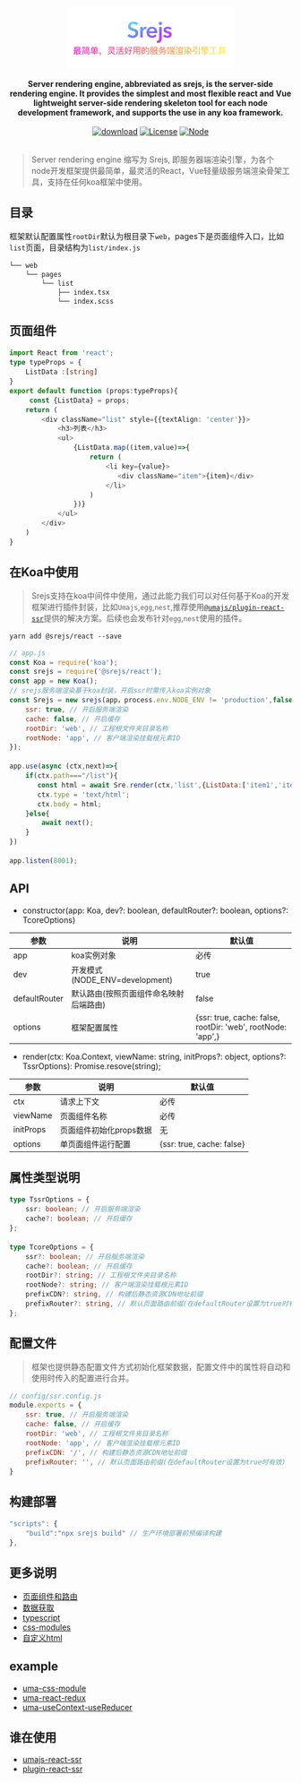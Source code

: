 <div align="center">
  <img src="./doc/Srejs.jpeg" width="300" />
</div>
<br />

<div align="center">
  <strong>Server rendering engine, abbreviated as srejs, is the server-side rendering engine. It provides the simplest and most flexible react and Vue lightweight server-side rendering skeleton tool for each node development framework, and supports the use in any koa framework.</strong>
</div>
<br />
<div align="center">
<a href="https://npmcharts.com/compare/@srejs/react" target="_blank"><img src="https://img.shields.io/npm/dt/@srejs/react" alt="download"></a>
<a href="https://github.com/dazjean/Srejs" target="_blank"><img src="https://img.shields.io/npm/l/vue.svg" alt="License"></a>
<a href="https://github.com/dazjean/Srejs" target="_blank"><img src="https://img.shields.io/badge/node-%3E=10-green.svg" alt="Node"></a>
</div>
<br />

> Server rendering engine 缩写为 Srejs, 即服务器端渲染引擎，为各个node开发框架提供最简单，最灵活的React，Vue轻量级服务端渲染骨架工具，支持在任何koa框架中使用。

## 目录
框架默认配置属性`rootDir`默认为根目录下`web`，pages下是页面组件入口，比如`list`页面，目录结构为`list/index.js`
```
└── web
    └── pages
        └── list
            ├── index.tsx
            └── index.scss
```

## 页面组件
```ts
import React from 'react';
type typeProps = {
    ListData :[string]
}
export default function (props:typeProps){
     const {ListData} = props;
    return (
        <div className="list" style={{textAlign: 'center'}}>
            <h3>列表</h3>
            <ul>
                {ListData.map((item,value)=>{
                    return (
                        <li key={value}>
                           <div className="item">{item}</div>
                        </li>
                    )
                })}
            </ul>
        </div>
    )
}
```

## 在Koa中使用
> Srejs支持在koa中间件中使用，通过此能力我们可以对任何基于Koa的开发框架进行插件封装，比如`Umajs`,`egg`,`nest`,推荐使用[`@umajs/plugin-react-ssr`](https://github.com/Umajs/plugin-react-ssr#readme)提供的解决方案。后续也会发布针对`egg`,`nest`使用的插件。
```
yarn add @srejs/react --save
```

```js
// app.js
const Koa = require('koa');
const srejs = require('@srejs/react');
const app = new Koa();
// srejs服务端渲染基于koa封装，开启ssr时需传入koa实例对象
const Srejs = new srejs(app，process.env.NODE_ENV != 'production',false,{
    ssr: true, // 开启服务端渲染
    cache: false, // 开启缓存
    rootDir: 'web', // 工程根文件夹目录名称
    rootNode: 'app', // 客户端渲染挂载根元素ID
}); 

app.use(async (ctx,next)=>{
    if(ctx.path==="/list"){
       const html = await Sre.render(ctx,'list',{ListData:['item1','item2','item3','item4',]},{ssr:true,cache:true}); 
       ctx.type = 'text/html';
       ctx.body = html;
    }else{
        await next();
    }
})

app.listen(8001);
```
## API
 - constructor(app: Koa, dev?: boolean, defaultRouter?: boolean, options?: TcoreOptions)

|  参数    |   说明   |   默认值   |
| ---- | ---- | ---- |
|  app    |   koa实例对象   |   必传   |
|  dev   |  开发模式(NODE_ENV=development)    |  true    |
|  defaultRouter   |  默认路由(按照页面组件命名映射后端路由)    |   false   |
|  options   |  框架配置属性    |    {ssr: true, cache: false, rootDir: 'web', rootNode: 'app',}|

- render(ctx: Koa.Context, viewName: string, initProps?: object, options?: TssrOptions): Promise.resove(string);

|  参数    |   说明   |   默认值   |
| ---- | ---- | ---- |
|  ctx    |   请求上下文   |   必传   |
|  viewName   |  页面组件名称   |  必传    |
|  initProps   |  页面组件初始化props数据    |   无   |
|  options   |  单页面组件运行配置   |    {ssr: true, cache: false}|


## 属性类型说明
```ts
type TssrOptions = {
    ssr: boolean; // 开启服务端渲染
    cache?: boolean; // 开启缓存
};

type TcoreOptions = {
    ssr?: boolean; // 开启服务端渲染
    cache?: boolean; // 开启缓存
    rootDir?: string; // 工程根文件夹目录名称
    rootNode?: string; // 客户端渲染挂载根元素ID
    prefixCDN?: string, // 构建后静态资源CDN地址前缀
    prefixRouter?: string, // 默认页面路由前缀(在defaultRouter设置为true时有效)
};
```

## 配置文件
> 框架也提供静态配置文件方式初始化框架数据，配置文件中的属性将自动和使用时传入的配置进行合并。

```js
// config/ssr.config.js
module.exports = {
    ssr: true, // 开启服务端渲染
    cache: false, // 开启缓存
    rootDir: 'web', // 工程根文件夹目录名称
    rootNode: 'app', // 客户端渲染挂载根元素ID
    prefixCDN: '/', // 构建后静态资源CDN地址前缀
    prefixRouter: '', // 默认页面路由前缀(在defaultRouter设置为true时有效)
}
```

## 构建部署
```js
"scripts": {
    "build":"npx srejs build" // 生产环境部署前预编译构建
},

```

## 更多说明
- [页面组件和路由](https://github.com/dazjean/Srejs/tree/mian/doc/page-router.md)
- [数据获取](https://github.com/dazjean/Srejs/tree/mian/doc/initprops.md)
- [typescript](https://github.com/dazjean/Srejs/tree/mian/doc/typescript.md)
- [css-modules](https://github.com/dazjean/Srejs/tree/mian/doc/cssModules.md)
- [自定义html](https://github.com/dazjean/Srejs/tree/mian/doc/htmlTemplate.md)

## example
- [uma-css-module](https://github.com/dazjean/Srejs/tree/mian/example/uma-css-module)
- [uma-react-redux](https://github.com/dazjean/Srejs/tree/mian/example/uma-react-redux)
- [uma-useContext-useReducer](https://github.com/dazjean/Srejs/tree/mian/example/uma-useContext-useReducer)

## 谁在使用
 - [umajs-react-ssr](https://github.com/Umajs/umajs-react-ssr)
 - [plugin-react-ssr](https://github.com/Umajs/plugin-react-ssr)
